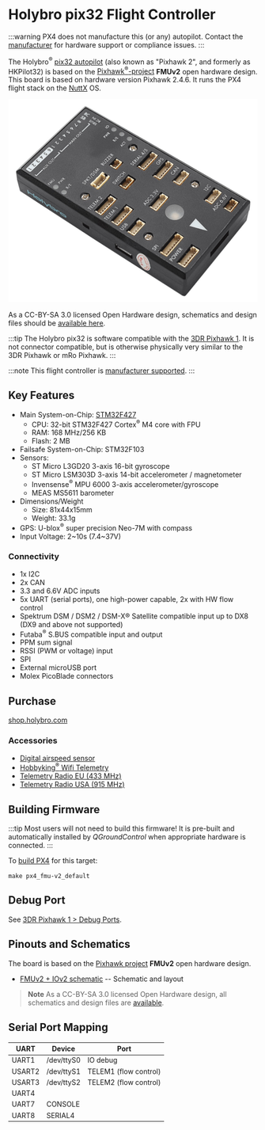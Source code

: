 # Holybro pix32 Flight Controller

:::warning
PX4 does not manufacture this (or any) autopilot.
Contact the [manufacturer](https://shop.holybro.com/) for hardware support or compliance issues.
:::

The Holybro<sup>&reg;</sup> [pix32 autopilot](https://shop.holybro.com/c/pixhawk-2_0460) (also known as "Pixhawk 2", and formerly as HKPilot32) is based on the [Pixhawk<sup>&reg;</sup>-project](https://pixhawk.org/) **FMUv2** open hardware design.
This board is based on hardware version Pixhawk 2.4.6.
It runs the PX4 flight stack on the [NuttX](http://nuttx.org) OS.

![pix32](../../assets/flight_controller/holybro_pix32/pix32_hero.jpg)

As a CC-BY-SA 3.0 licensed Open Hardware design, schematics and design files should be [available here](https://github.com/PX4/Hardware).

:::tip
The Holybro pix32 is software compatible with the [3DR Pixhawk 1](../flight_controller/pixhawk.md).
It is not connector compatible, but is otherwise physically very similar to the 3DR Pixhawk or mRo Pixhawk.
:::

:::note
This flight controller is [manufacturer supported](../flight_controller/autopilot_manufacturer_supported.md).
:::


## Key Features

* Main System-on-Chip: [STM32F427](http://www.st.com/web/en/catalog/mmc/FM141/SC1169/SS1577/LN1789)
  * CPU: 32-bit STM32F427 Cortex<sup>&reg;</sup> M4 core with FPU
  * RAM: 168 MHz/256 KB
  * Flash: 2 MB
* Failsafe System-on-Chip: STM32F103
* Sensors:
  * ST Micro L3GD20 3-axis 16-bit gyroscope
  * ST Micro LSM303D 3-axis 14-bit accelerometer / magnetometer
  * Invensense<sup>&reg;</sup> MPU 6000 3-axis accelerometer/gyroscope
  * MEAS MS5611 barometer
* Dimensions/Weight
  * Size: 81x44x15mm
  * Weight: 33.1g
* GPS: U-blox<sup>&reg;</sup> super precision Neo-7M with compass
* Input Voltage: 2~10s (7.4~37V)

### Connectivity

* 1x I2C
* 2x CAN
* 3.3 and 6.6V ADC inputs
* 5x UART (serial ports), one high-power capable, 2x with HW flow control
* Spektrum DSM / DSM2 / DSM-X® Satellite compatible input up to DX8 (DX9 and above not supported)
* Futaba<sup>&reg;</sup> S.BUS compatible input and output
* PPM sum signal
* RSSI (PWM or voltage) input
* SPI
* External microUSB port
* Molex PicoBlade connectors

## Purchase

[shop.holybro.com](https://shop.holybro.com/c/pixhawk-2_0460)

### Accessories

* [Digital airspeed sensor](https://shop.holybro.com/c/digital-air-speed-sensor_0508)
* [Hobbyking<sup>&reg;</sup> Wifi Telemetry](https://hobbyking.com/en_us/apm-pixhawk-wireless-wifi-radio-module.html)
* [Telemetry Radio EU (433 MHz)](https://shop.holybro.com/c/433mhz_0470)
* [Telemetry Radio USA (915 MHz)](https://shop.holybro.com/c/915mhz_0471)

## Building Firmware

:::tip
Most users will not need to build this firmware!
It is pre-built and automatically installed by *QGroundControl* when appropriate hardware is connected.
:::

To [build PX4](../dev_setup/building_px4.md) for this target:
```
make px4_fmu-v2_default
```

## Debug Port

See [3DR Pixhawk 1 > Debug Ports](../flight_controller/pixhawk.md#debug-ports).


## Pinouts and Schematics

The board is based on the [Pixhawk project](https://pixhawk.org/) **FMUv2** open hardware design.

* [FMUv2 + IOv2 schematic](https://raw.githubusercontent.com/PX4/Hardware/master/FMUv2/PX4FMUv2.4.5.pdf) -- Schematic and layout

> **Note** As a CC-BY-SA 3.0 licensed Open Hardware design, all schematics and design files are [available](https://github.com/PX4/Hardware).


## Serial Port Mapping

UART | Device | Port
--- | --- | ---
UART1 | /dev/ttyS0 | IO debug
USART2 | /dev/ttyS1 | TELEM1 (flow control)
USART3 | /dev/ttyS2 | TELEM2 (flow control)
UART4 | |
UART7 | CONSOLE
UART8 | SERIAL4
